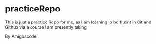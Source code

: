 # practiceRepo

This is just a practice Repo for me, as  I am learning to be fluent in Git and Github via a course I am presently taking

By Amigoscode
